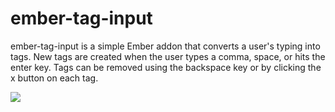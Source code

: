 # ember-tag-input

ember-tag-input is a simple Ember addon that converts a user's typing into tags. New tags are created when the user types a comma, space, or hits the enter key. Tags can be removed using the backspace key or by clicking the x button on each tag.

![](http://i.imgur.com/O7cfn4C.png)
